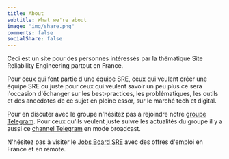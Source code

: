 ```yaml
---
title: About
subtitle: What we're about
image: "img/share.png"
comments: false
socialShare: false
---
```


Ceci est un site pour des personnes intéressés par la thématique Site
Reliability Engineering partout en France.

Pour ceux qui font partie d'une équipe SRE, ceux qui veulent créer une équipe
SRE ou juste pour ceux qui veulent savoir un peu plus ce sera l'occasion
d'échanger sur les best-practices, les problématiques, les outils et des
anecdotes de ce sujet en pleine essor, sur le marché tech et digital.

Pour en discuter avec le groupe n'hésitez pas à rejoindre notre [groupe
Telegram](https://t.me/+lH1dMlrK0q5hNTk8).  Pour ceux qu'ils
veulent juste suivre les actualités du groupe il y a aussi ce [channel
Telegram](https://t.me/SREFranceNews) en mode broadcast.

N'hésitez pas à visiter le [Jobs Board SRE](/page/job-board/) avec des offres
d'emploi en France et en remote.
